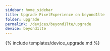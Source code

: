 ```yaml
---
sidebar: home_sidebar
title: Upgrade PixelExperience on beyond1lte
folder: upgrade
permalink: /devices/beyond1lte/upgrade
device: beyond1lte
---
```

{% include templates/device_upgrade.md %}

